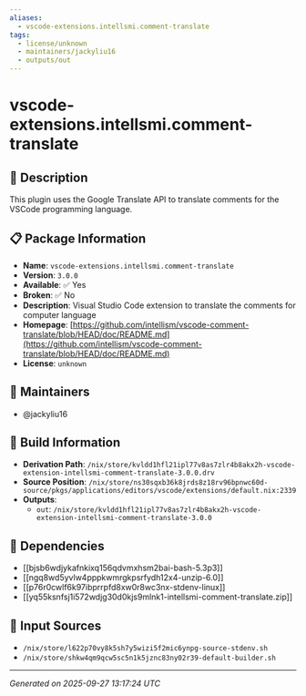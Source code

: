 ```yaml
---
aliases:
  - vscode-extensions.intellsmi.comment-translate
tags:
  - license/unknown
  - maintainers/jackyliu16
  - outputs/out
---
```


# vscode-extensions.intellsmi.comment-translate

## 📝 Description

This plugin uses the Google Translate API to translate comments for the VSCode programming language.


## 📋 Package Information

- **Name**: `vscode-extensions.intellsmi.comment-translate`
- **Version**: `3.0.0`
- **Available**: ✅ Yes
- **Broken**: ✅ No
- **Description**: Visual Studio Code extension to translate the comments for computer language
- **Homepage**: [https://github.com/intellism/vscode-comment-translate/blob/HEAD/doc/README.md](https://github.com/intellism/vscode-comment-translate/blob/HEAD/doc/README.md)
- **License**: `unknown`
## 👥 Maintainers

- @jackyliu16


## 🔧 Build Information

- **Derivation Path**: `/nix/store/kvldd1hfl21ipl77v8as7zlr4b8akx2h-vscode-extension-intellsmi-comment-translate-3.0.0.drv`
- **Source Position**: `/nix/store/ns30sqxb36k8jrds8z18rv96bpnwc60d-source/pkgs/applications/editors/vscode/extensions/default.nix:2339`
- **Outputs**:
  - `out`:  `/nix/store/kvldd1hfl21ipl77v8as7zlr4b8akx2h-vscode-extension-intellsmi-comment-translate-3.0.0`

## 🔗 Dependencies

- [[bjsb6wdjykafnkixq156qdvmxhsm2bai-bash-5.3p3]]
- [[ngq8wd5yvlw4pppkwmrgkpsrfydh12x4-unzip-6.0]]
- [[p76r0cwlf6k97ibprrpfd8xw0r8wc3nx-stdenv-linux]]
- [[yq55ksnfsj1i572wdjg30d0kjs9mlnk1-intellsmi-comment-translate.zip]]

## 📁 Input Sources

- `/nix/store/l622p70vy8k5sh7y5wizi5f2mic6ynpg-source-stdenv.sh`
- `/nix/store/shkw4qm9qcw5sc5n1k5jznc83ny02r39-default-builder.sh`

---
*Generated on 2025-09-27 13:17:24 UTC*
